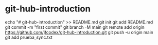 # git-hub-introduction
echo "# git-hub-introduction" >> README.md
git init
git add README.md
git commit -m "first commit"
git branch -M main
git remote add origin https://github.com/jfcodex/git-hub-introduction.git
git push -u origin main
git add prueba_sync.txt
